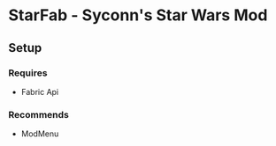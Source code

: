 # StarFab - Syconn's Star Wars Mod

## Setup
### Requires 

- Fabric Api

### Recommends

- ModMenu
